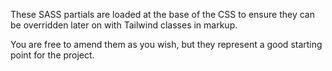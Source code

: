 These SASS partials are loaded at the base of the CSS to ensure they can be overridden later on with Tailwind classes in markup.

You are free to amend them as you wish, but they represent a good starting point for the project.

